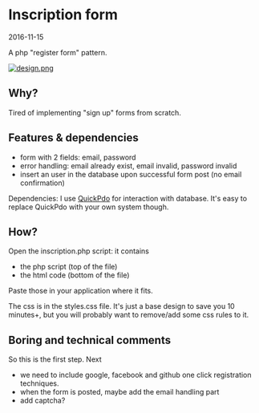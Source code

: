 Inscription form
=======================
2016-11-15



A php "register form" pattern.



[![design.png](https://s19.postimg.org/529szbvmr/design.png)](https://postimg.org/image/6u2ru8ezj/)


Why?
--------
Tired of implementing "sign up" forms from scratch.


Features & dependencies
--------------

- form with 2 fields: email, password
- error handling: email already exist, email invalid, password invalid
- insert an user in the database upon successful form post (no email confirmation)


Dependencies: I use [QuickPdo](https://github.com/lingtalfi/QuickPdo) for interaction with database. 
It's easy to replace QuickPdo with your own system though.



How?
------------

Open the inscription.php script: it contains

- the php script (top of the file)
- the html code (bottom of the file)


Paste those in your application where it fits.

The css is in the styles.css file. It's just a base design to save you 10 minutes+,
but you will probably want to remove/add some css rules to it.







Boring and technical comments
-----------------------------------

So this is the first step.
Next
- we need to include google, facebook and github one click registration techniques.
- when the form is posted, maybe add the email handling part
- add captcha?









